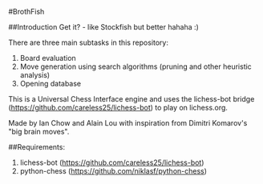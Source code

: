 #BrothFish

##Introduction
Get it? - like Stockfish but better hahaha :)

There are three main subtasks in this repository:
1. Board evaluation
2. Move generation using search algorithms (pruning and other heuristic analysis)
3. Opening database

This is a Universal Chess Interface engine and uses the lichess-bot bridge (https://github.com/careless25/lichess-bot) to play on lichess.org.

Made by Ian Chow and Alain Lou with inspiration from Dimitri Komarov's "big brain moves".

##Requirements:
1. lichess-bot (https://github.com/careless25/lichess-bot)
2. python-chess (https://github.com/niklasf/python-chess)
